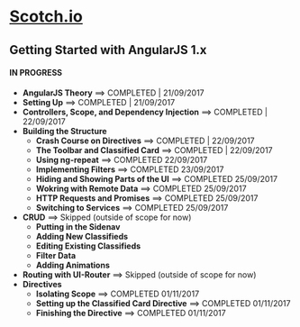# [Scotch.io](https://scotch.io/ "Visit Scotch.io")

## Getting Started with AngularJS 1.x
#### IN PROGRESS
- **AngularJS Theory** ==> COMPLETED | 21/09/2017
- **Setting Up** ==> COMPLETED | 21/09/2017
- **Controllers, Scope, and Dependency Injection** ==> COMPLETED | 22/09/2017
- **Building the Structure**
  - **Crash Course on Directives** ==> COMPLETED | 22/09/2017
  - **The Toolbar and Classified Card** ==> COMPLETED | 22/09/2017
  - **Using ng-repeat** ==> COMPLETED 22/09/2017
  - **Implementing Filters** ==> COMPLETED 23/09/2017
  - **Hiding and Showing Parts of the UI** ==> COMPLETED 25/09/2017
  - **Wokring with Remote Data** ==> COMPLETED 25/09/2017
  - **HTTP Requests and Promises** ==> COMPLETED 25/09/2017
  - **Switching to Services** ==> COMPLETED 25/09/2017
- **CRUD** ==> Skipped (outside of scope for now)
  - **Putting in the Sidenav**
  - **Adding New Classifieds**
  - **Editing Existing Classifieds**
  - **Filter Data**
  - **Adding Animations**
- **Routing with UI-Router** ==> Skipped (outside of scope for now)
- **Directives** 
  - **Isolating Scope** ==> COMPLETED 01/11/2017
  - **Setting up the Classified Card Directive** ==> COMPLETED 01/11/2017
  - **Finishing the Directive** ==> COMPLETED 01/11/2017

